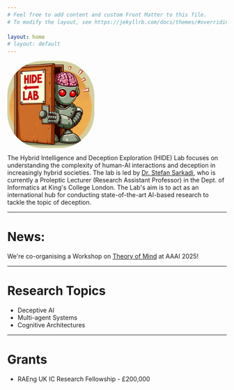 ```yaml
---
# Feel free to add content and custom Front Matter to this file.
# To modify the layout, see https://jekyllrb.com/docs/themes/#overriding-theme-defaults

layout: home
# layout: default
---
```

<img src="assets/img/welcome.jpeg" alt="welcome" width="200" align="center" style="margin-right:10px; border-radius:80px" />

The Hybrid Intelligence and Deception Exploration (HIDE) Lab focuses on understanding the complexity of human-AI interactions and deception in increasingly hybrid societies. The lab is led by <a href="https://www.kcl.ac.uk/people/stefan-sarkadi"> Dr. Stefan Sarkadi</a>, who is currently a Proleptic Lecturer (Research Assistant Professor) in the Dept. of Informatics at King's College London. The Lab's aim is to act as an international hub for conducting state-of-the-art AI-based research to tackle the topic of deception. 

---      

# News:

We're co-organising a Workshop on <a href="https://sites.google.com/view/theory-of-mind-aaai-2025/"> Theory of Mind</a> at AAAI 2025!


---

# Research Topics
- Deceptive AI
- Multi-agent Systems
- Cognitive Architectures
  
---

<!-- # Key Projects
### Enhancing deception analysis with storytelling AI

RAEng UK IC Research Fellowship -->

# Grants
- RAEng UK IC Research Fellowship - £200,000

<!-- # Publications
{% bibliography %}  -->
